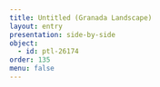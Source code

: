 ```yaml
---
title: Untitled (Granada Landscape)
layout: entry
presentation: side-by-side
object:
  - id: ptl-26174
order: 135
menu: false
---
```








